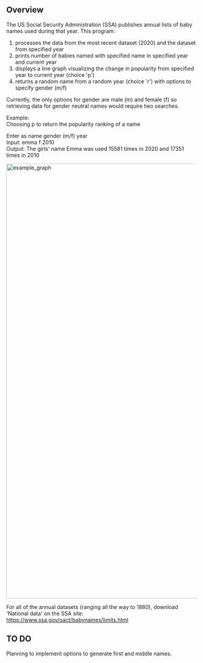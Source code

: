## Overview
The US Social Security Administration (SSA) publishes annual lists of baby names used during that year. This program:
1. processes the data from the most recent dataset (2020) and the dataset from specified year
2. prints number of babies named with specified name in specified year and current year
3. displays a line graph visualizing the change in popularity from specified year to current year (choice 'p')
4. returns a random name from a random year (choice 'r') with options to specify gender (m/f)

Currently, the only options for gender are male (m) and female (f) so retrieving data for gender neutral names would require two searches.

Example:\
Choosing p to return the popularity ranking of a name

Enter as name gender (m/f) year\
Input: emma f 2010\
Output: The girls' name Emma was used 15581 times in 2020 and 17351 times in 2010

<img width="1149" alt="example_graph" src="https://user-images.githubusercontent.com/55768135/123728282-027b6280-d861-11eb-8a3b-0a50c28ecad2.png">


For all of the annual datasets (ranging all the way to 1880), download 'National data' on the SSA site:  https://www.ssa.gov/oact/babynames/limits.html

## TO DO
Planning to implement options to generate first and middle names. 
